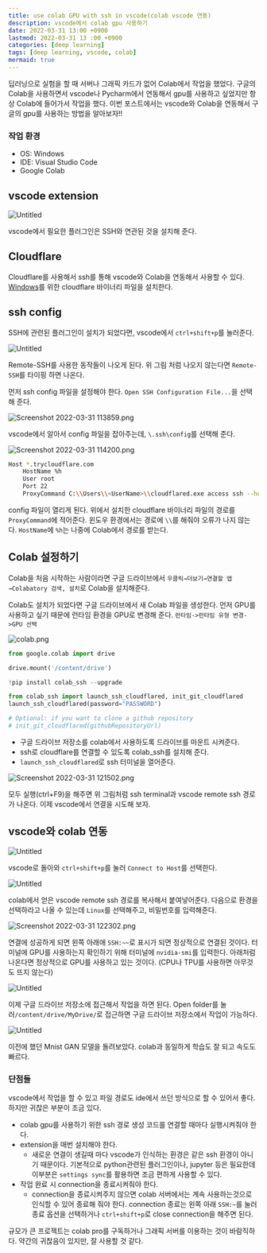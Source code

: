```yaml
---
title: use colab GPU with ssh in vscode(colab vscode 연동)
description: vscode에서 colab gpu 사용하기
date: 2022-03-31 13:00 +0900
lastmod: 2022-03-31 13 :00 +0900
categories: [deep learning]
tags: [deep learning, vscode, colab]
mermaid: true
---
```


딥러닝으로 실험을 할 때 서버나 그래픽 카드가 없어 Colab에서 작업을 했었다. 구글의 Colab을 사용하면서 vscode나 Pycharm에서 연동해서 gpu를 사용하고 싶었지만 항상 Colab에 들어가서 작업을 했다. 이번 포스트에서는 vscode와 Colab을 연동해서 구글의 gpu를 사용하는 방법을 알아보자!!

### 작업 환경

- OS: Windows
- IDE: Visual Studio Code
- Google Colab

## vscode extension

![Untitled](/assets/posting/sshcolab/post/Untitled.png)

vscode에서 필요한 플러그인은 SSH와 연관된 것을 설치해 준다.

## Cloudflare

Cloudflare를 사용해서 ssh를 통해 vscode와 Colab을 연동해서 사용할 수 있다. [Windows](https://developers.cloudflare.com/cloudflare-one/connections/connect-apps/install-and-setup/installation/#windows)를 위한 cloudflare 바이너리 파일을 설치한다.

## ssh config

SSH에 관련된 플러그인이 설치가 되었다면, vscode에서 `ctrl+shift+p`를 눌러준다.

![Untitled](/assets/posting/sshcolab/post/Untitled1.png)

Remote-SSH를 사용한 동작들이 나오게 된다. 위 그림 처럼 나오지 않는다면 `Remote-SSH`를 타이핑 하면 나온다.

먼저 ssh config 파일을 설정해야 한다. `Open SSH Configuration File...`을 선택해 준다.

![Screenshot 2022-03-31 113859.png](/assets/posting/sshcolab/post/Screenshot_2022-03-31_113859.png)

vscode에서 알아서 config 파일을 잡아주는데, `\.ssh\config`를 선택해 준다.

![Screenshot 2022-03-31 114200.png](/assets/posting/sshcolab/post/Screenshot_2022-03-31_114200.png)

```bash
Host *.trycloudflare.com
    HostName %h
    User root
    Port 22
    ProxyCommand C:\\Users\\<UserName>\\cloudflared.exe access ssh --hostname %h
```

config 파일이 열리게 된다. 위에서 설치한 cloudflare 바이너리 파일의 경로를 `ProxyCommand`에 적어준다. 윈도우 환경에서는 경로에 `\\`를 해줘야 오류가 나지 않는다. `HostName`에 `%h`는 나중에 Colab에서 경로를 받는다.

## Colab 설정하기

Colab을 처음 시작하는 사람이라면 구글 드라이브에서 `우클릭→더보기→연결할 앱→Colabatory 검색, 설치`로 Colab을 설치해준다.

Colab도 설치가 되었다면 구글 드라이브에서 새 Colab 파일을 생성한다. 먼저 GPU를 사용하고 싶기 때문에 런타임 환경을 GPU로 변경해 준다. `런타임->런타임 유형 변경->GPU 선택`

![colab.png](/assets/posting/sshcolab/post/colab.png)

```python
from google.colab import drive

drive.mount('/content/drive')
```

```python
!pip install colab_ssh --upgrade
```

```python
from colab_ssh import launch_ssh_cloudflared, init_git_cloudflared
launch_ssh_cloudflared(password="PASSWORD")

# Optional: if you want to clone a github repository
# init_git_cloudflared(githubRepositoryUrl)
```

- 구글 드라이브 저장소를 colab에서 사용하도록 드라이브를 마운트 시켜준다.
- ssh로 cloudflare를 연결할 수 있도록 colab_ssh를 설치해 준다.
- `launch_ssh_cloudflared`로 ssh 터미널을 열어준다.

![Screenshot 2022-03-31 121502.png](/assets/posting/sshcolab/post/Screenshot_2022-03-31_121502.png)

모두 실행(ctrl+F9)을 해주면 위 그림처럼 ssh terminal과 vscode remote ssh 경로가 나온다. 이제 vscode에서 연결을 시도해 보자.

## vscode와 colab 연동

![Untitled](/assets/posting/sshcolab/post/Untitled2.png)

vscode로 돌아와 `ctrl+shift+p`를 눌러 `Connect to Host`를 선택한다.

![Untitled](/assets/posting/sshcolab/post/Untitled3.png)

colab에서 얻은 vscode remote ssh 경로를 복사해서 붙여넣어준다. 다음으로 환경을 선택하라고 나올 수 있는데 `Linux`를 선택해주고, 비밀번호를 입력해준다.

![Screenshot 2022-03-31 122302.png](/assets/posting/sshcolab/post/Screenshot_2022-03-31_122302.png)

연결에 성공하게 되면 왼쪽 아래애 `SSH:~~`로 표시가 되면 정상적으로 연결된 것이다. 터미널에 GPU를 사용하는지 확인하기 위해 터미널에 `nvidia-smi`를 입력한다. 아래처럼 나온다면 정상적으로 GPU를 사용하고 있는 것이다. (CPU나 TPU를 사용하면 아무것도 뜨지 않는다)

![Untitled](/assets/posting/sshcolab/post/Untitled4.png)

이제 구글 드라이브 저장소에 접근해서 작업을 하면 된다. Open folder를 눌러`/content/drive/MyDrive/`로 접근하면 구글 드라이브 저장소에서 작업이 가능하다.

![Untitled](/assets/posting/sshcolab/post/Untitled5.png)

이전에 했던 Mnist GAN 모델을 돌려보았다. colab과 동일하게 학습도 잘 되고 속도도 빠르다.

### 단점들

vscode에서 작업을 할 수 있고 파일 경로도 ide에서 쓰던 방식으로 할 수 있어서 좋다. 하지만 귀찮은 부분이 조금 있다.

- colab gpu를 사용하기 위한 ssh 경로 생성 코드를 연결할 때마다 실행시켜줘야 한다.
- extension을 매번 설치해야 한다.
  - 새로운 연결이 생길때 마다 vscode가 인식하는 환경은 같은 ssh 환경이 아니기 때문이다. 기본적으로 python관련된 플러그인이나, jupyter 등은 필요한데 이부분은 `settings sync`를 활용하면 조금 편하게 사용할 수 있다.
- 작업 완료 시 connection을 종료시켜줘야 한다.
  - connection을 종료시켜주지 않으면 colab 서버에서는 계속 사용하는것으로 인식할 수 있어 종료해 줘야 한다. connection 종료는 왼쪽 아래 `SSH:~`를 눌러 종료 옵션을 선택하거나 `ctrl+shift+p`로 close connection을 해주면 된다.

규모가 큰 프로젝트는 colab pro를 구독하거나 그래픽 서버를 이용하는 것이 바람직하다. 약간의 귀찮음이 있지만, 잘 사용할 것 같다.
